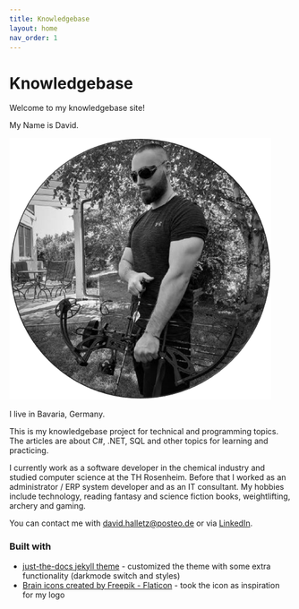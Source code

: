 ```yaml
---
title: Knowledgebase
layout: home
nav_order: 1
---
```


# Knowledgebase

Welcome to my knowledgebase site!

My Name is David.

[![David Bow](/assets/images/David_Halletz.png)](/assets/images/David_Halletz.png)

I live in Bavaria, Germany.

This is my knowledgebase project for technical and programming topics. The articles are about C#, .NET, SQL and other topics for learning and practicing.

I currently work as a software developer in the chemical industry and studied computer science at the TH Rosenheim. Before that I worked as an administrator / ERP system developer and as an IT consultant. My hobbies include technology, reading fantasy and science fiction books, weightlifting, archery and gaming.

You can contact me with [david.halletz@posteo.de](mail-to:david.halletz@posteo.de) or via [LinkedIn](https://www.linkedin.com/in/david-halletz/).

### Built with

* [just-the-docs jekyll theme](https://github.com/just-the-docs/just-the-docs) - customized the theme with some extra functionality (darkmode switch and styles)
* [Brain icons created by Freepik - Flaticon](https://www.flaticon.com/free-icons/brain) - took the icon as inspiration for my logo